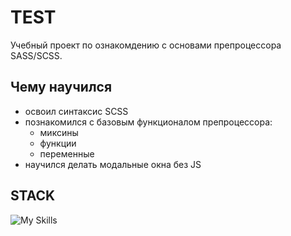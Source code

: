 # TEST

Учебный проект по ознакомдению с основами препроцессора SASS/SCSS.

## Чему научился

- освоил синтаксис SCSS
- познакомился с базовым функционалом препроцессора:
  - миксины
  - функции
  - переменные
- научился делать модальные окна без JS

## STACK

![My Skills](https://skillicons.dev/icons?i=html,css,sass)
